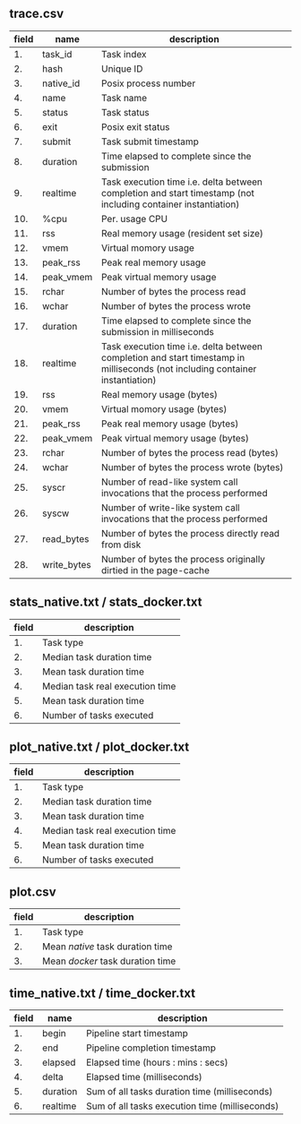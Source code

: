 trace.csv 
----------

field| name		| description  
----|-----------|---------------
1. 	| task_id	| Task index	
2. 	| hash		| Unique ID	
3.  | native_id | Posix process number	
4. 	| name		| Task name
5.  | status	| Task status
6. 	| exit		| Posix exit status
7. 	| submit	| Task submit timestamp 
8. 	| duration	| Time elapsed to complete since the submission	
9.  | realtime	| Task execution time i.e. delta between completion and start timestamp (not including container instantiation)
10. | %cpu		| Per. usage CPU	
11. | rss		| Real memory usage (resident set size) 	
12. | vmem		| Virtual momory usage	
13. | peak_rss  | Peak real memory usage 	
14. | peak_vmem	| Peak virtual memory usage	
15. | rchar		| Number of bytes the process read	
16. | wchar		| Number of bytes the process wrote	
17. | duration	| Time elapsed to complete since the submission	in milliseconds	
18. | realtime	| Task execution time i.e. delta between completion and start timestamp in milliseconds (not including container instantiation)	
19. | rss		| Real memory usage (bytes)
20. | vmem		| Virtual momory usage (bytes)
21. | peak_rss	| Peak real memory usage (bytes)
22. | peak_vmem	| Peak virtual memory usage (bytes)
23. | rchar		| Number of bytes the process read (bytes)
24. | wchar		| Number of bytes the process wrote (bytes)
25.	| syscr		| Number of read-like system call invocations that the process performed
26. | syscw		| Number of write-like system call invocations that the process performed
27. | read_bytes	| Number of bytes the process directly read from disk	
28. | write_bytes	| Number of bytes the process originally dirtied in the page-cache


stats_native.txt / stats_docker.txt
------------------------------------

field| description  
----|---------------
1.	| Task type
2. 	| Median task duration time 
3.  | Mean task duration time 
4. 	| Median task real execution time
5. 	| Mean task duration time
6.  | Number of tasks executed

plot_native.txt / plot_docker.txt
------------------------------------

field| description  
----|---------------
1.	| Task type
2. 	| Median task duration time 
3.  | Mean task duration time 
4. 	| Median task real execution time
5. 	| Mean task duration time
6.  | Number of tasks executed


plot.csv
------------

field| description  
----|---------------
1.	| Task type
2. 	| Mean *native* task duration time 
3.  | Mean *docker* task duration time 


time_native.txt / time_docker.txt
------------------------------------

field| name		| description  
----|-----------|---
1.	| begin 	| Pipeline start timestamp  
2. 	| end 		| Pipeline completion timestamp
3.  | elapsed 	| Elapsed time (hours : mins : secs)
4. 	| delta 	| Elapsed time (milliseconds)
5.	| duration 	| Sum of all tasks duration time (milliseconds)
6.	| realtime	| Sum of all tasks execution time (milliseconds)


